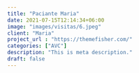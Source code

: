 ```yaml
---
title: "Paciante Maria"
date: 2021-07-15T12:14:34+06:00
image: "images/visitas/6.jpeg"
client: "Maria"
project_url : "https://themefisher.com/"
categories: ["AVC"]
description: "This is meta description."
draft: false
---
```


